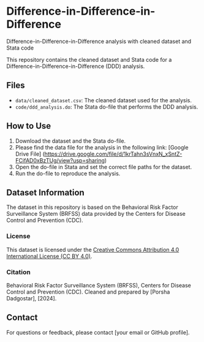 # Difference-in-Difference-in-Difference
 Difference-in-Difference-in-Difference analysis with cleaned dataset and Stata code

This repository contains the cleaned dataset and Stata code for a Difference-in-Difference-in-Difference (DDD) analysis.

## Files
- `data/cleaned_dataset.csv`: The cleaned dataset used for the analysis.
- `code/ddd_analysis.do`: The Stata do-file that performs the DDD analysis.

## How to Use
1. Download the dataset and the Stata do-file.
2. Please find the data file for the analysis in the following link:
[Google Drive File] (https://drive.google.com/file/d/1krTahn3sVnxN_xSntZ-FCifAD0xBzTUg/view?usp=sharing)
4. Open the do-file in Stata and set the correct file paths for the dataset.
5. Run the do-file to reproduce the analysis.

## Dataset Information

The dataset in this repository is based on the Behavioral Risk Factor Surveillance System (BRFSS) data provided by the Centers for Disease Control and Prevention (CDC).

### License
This dataset is licensed under the [Creative Commons Attribution 4.0 International License (CC BY 4.0)](https://creativecommons.org/licenses/by/4.0/).

### Citation
Behavioral Risk Factor Surveillance System (BRFSS), Centers for Disease Control and Prevention (CDC). Cleaned and prepared by [Porsha Dadgostar], [2024].

## Contact
For questions or feedback, please contact [your email or GitHub profile].
